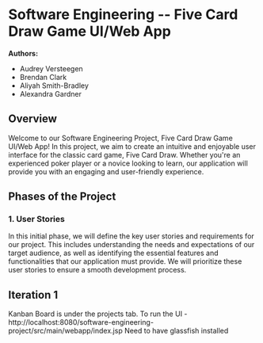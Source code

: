# Software Engineering -- Five Card Draw Game UI/Web App

**Authors:** 
- Audrey Versteegen
- Brendan Clark
- Aliyah Smith-Bradley
- Alexandra Gardner

## Overview

Welcome to our Software Engineering Project, Five Card Draw Game UI/Web App! In this project, we aim to create an intuitive and enjoyable user interface for the classic card game, Five Card Draw. Whether you're an experienced poker player or a novice looking to learn, our application will provide you with an engaging and user-friendly experience.

## Phases of the Project

### 1. User Stories

In this initial phase, we will define the key user stories and requirements for our project. This includes understanding the needs and expectations of our target audience, as well as identifying the essential features and functionalities that our application must provide. We will prioritize these user stories to ensure a smooth development process.

## Iteration 1
Kanban Board is under the projects tab.
To run the UI - http://localhost:8080/software-engineering-project/src/main/webapp/index.jsp
  Need to have glassfish installed
  
